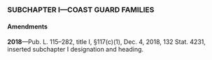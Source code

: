 ### SUBCHAPTER I—COAST GUARD FAMILIES ###

#### Amendments ####

**2018**—Pub. L. 115–282, title I, §117(c)(1), Dec. 4, 2018, 132 Stat. 4231, inserted subchapter I designation and heading.